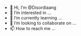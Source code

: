 - 👋 Hi, I’m @Disordiaang
- 👀 I’m interested in ...
- 🌱 I’m currently learning ...
- 💞️ I’m looking to collaborate on ...
- 📫 How to reach me ...

<!---
Disordiaang/Disordiaang is a ✨ special ✨ repository because its `README.md` (this file) appears on your GitHub profile.
You can click the Preview link to take a look at your changes.
--->
